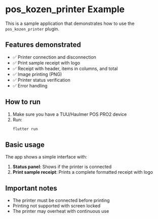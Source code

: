 # pos_kozen_printer Example

This is a sample application that demonstrates how to use the `pos_kozen_printer` plugin.

## Features demonstrated

- ✅ Printer connection and disconnection
- ✅ Print sample receipt with logo
- ✅ Receipt with header, items in columns, and total
- ✅ Image printing (PNG)
- ✅ Printer status verification
- ✅ Error handling

## How to run

1. Make sure you have a TUU/Haulmer POS PRO2 device
2. Run:
   ```bash
   flutter run
   ```

## Basic usage

The app shows a simple interface with:

1. **Status panel**: Shows if the printer is connected
2. **Print sample receipt**: Prints a complete formatted receipt with logo

## Important notes

- The printer must be connected before printing
- Printing not supported with screen locked
- The printer may overheat with continuous use

